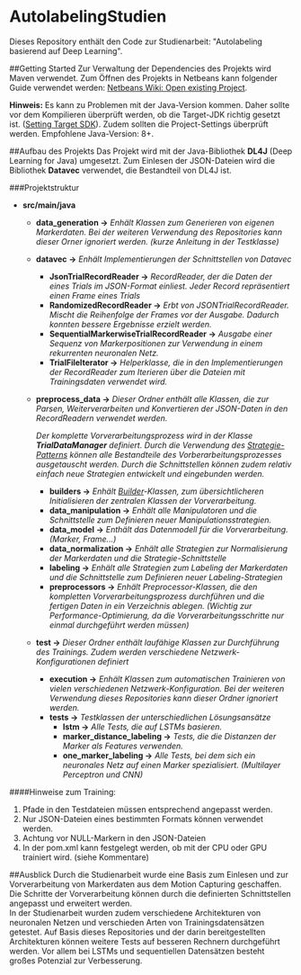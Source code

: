 # AutolabelingStudien
Dieses Repository enthält den Code zur Studienarbeit: "Autolabeling basierend auf Deep Learning".

##Getting Started
Zur Verwaltung der Dependencies des Projekts wird Maven verwendet. Zum Öffnen des Projekts in Netbeans kann folgender Guide verwendet werden: [Netbeans Wiki: Open existing Project](http://wiki.netbeans.org/MavenBestPractices#Open_existing_project).

__Hinweis:__ Es kann zu Problemen mit der Java-Version kommen. Daher sollte vor dem Kompilieren überprüft werden, ob die Target-JDK richtig gesetzt ist. ([Setting Target SDK](https://blogs.oracle.com/roumen/netbeans-quick-tip-1-setting-target-jdk)). Zudem sollten die Project-Settings überprüft werden.
Empfohlene Java-Version: 8+.

##Aufbau des Projekts
Das Projekt wird mit der Java-Bibliothek __DL4J__ (Deep Learning for Java) umgesetzt. Zum Einlesen der JSON-Dateien wird die Bibliothek __Datavec__ verwendet, die Bestandteil von DL4J ist. 

###Projektstruktur

+ __src/main/java__
    + __data_generation &rarr;__ *Enhält Klassen zum Generieren von eigenen Markerdaten. Bei der weiteren Verwendung des Repositories kann dieser Orner ignoriert werden. (kurze Anleitung in der Testklasse)*
    
    + __datavec &rarr;__ *Enhält Implementierungen der Schnittstellen von Datavec*
        + __JsonTrialRecordReader &rarr;__ *RecordReader, der die Daten der eines Trials im JSON-Format einliest. Jeder Record repräsentiert einen Frame eines Trials*
        + __RandomizedRecordReader &rarr;__ *Erbt von JSONTrialRecordReader. Mischt die Reihenfolge der Frames vor der Ausgabe. Dadurch konnten bessere Ergebnisse erzielt werden.*
        + __SequentialMarkerwiseTrialRecordReader &rarr;__ *Ausgabe einer Sequenz von Markerpositionen zur Verwendung in einem rekurrenten neuronalen Netz.*
        + __TrialFileIterator &rarr;__ *Helperklasse, die in den Implementierungen der RecordReader zum Iterieren über die Dateien mit Trainingsdaten verwendet wird.*
        
    + __preprocess_data &rarr;__ *Dieser Ordner enthält alle Klassen, die zur Parsen, Weiterverarbeiten und Konvertieren der JSON-Daten in den RecordReadern verwendet werden.*

        *Der komplette Vorverarbeitungsprozess wird in der Klasse __TrialDataManager__ definiert. Durch die Verwendung des [Strategie-Patterns](https://de.wikipedia.org/wiki/Strategie_(Entwurfsmuster)) können alle Bestandteile des Vorberarbeitungsprozesses ausgetauscht werden. Durch die Schnittstellen können zudem relativ einfach neue Strategien entwickelt und eingebunden werden.*
        + __builders &rarr;__ *Enhält [Builder](https://de.wikipedia.org/wiki/Erbauer_(Entwurfsmuster))-Klassen, zum übersichtlicheren Initialisieren der zentralen Klassen der Vorverarbeitung.*
        + __data_manipulation &rarr;__ *Enhält alle Manipulatoren und die Schnittstelle zum Definieren neuer Manipulationsstrategien.*
        + __data_model &rarr;__ *Enthält das Datenmodell für die Vorverarbeitung. (Marker, Frame...)*
        + __data_normalization &rarr;__ *Enhält alle Strategien zur Normalisierung der Markerdaten und die Strategie-Schnittstelle*
        + __labeling &rarr;__ *Enhält alle Strategien zum Labeling der Markerdaten und die Schnittstelle zum Definieren neuer Labeling-Strategien*
        + __preprocessors &rarr;__ *Enhält Preprocessor-Klassen, die den kompletten Vorverarbeitungsprozess durchführen und die fertigen Daten in ein Verzeichnis ablegen. (Wichtig zur Performance-Optimierung, da die Vorverarbeitungsschritte nur einmal durchgeführt werden müssen)*
    + __test &rarr;__ *Dieser Ordner enthält laufähige Klassen zur Durchführung des Trainings. Zudem werden verschiedene Netzwerk-Konfigurationen definiert*    
        + __execution &rarr;__ *Enhält Klassen zum automatischen Trainieren von vielen verschiedenen Netzwerk-Konfiguration. Bei der weiteren Verwendung dieses Repositories kann dieser Ordner ignoriert werden.*
        + __tests &rarr;__ *Testklassen der unterschiedlichen Lösungsansätze*
            + __lstm &rarr;__ *Alle Tests, die auf LSTMs basieren.*
            + __marker_distance_labeling &rarr;__ *Tests, die die Distanzen der Marker als Features verwenden.*
            + __one_marker_labeling &rarr;__ *Alle Tests, bei dem sich ein neuronales Netz auf einen Marker spezialisiert. (Multilayer Perceptron und CNN)*
            
####Hinweise zum Training:
1. Pfade in den Testdateien müssen entsprechend angepasst werden.
2. Nur JSON-Dateien eines bestimmten Formats können verwendet werden.
3. Achtung vor NULL-Markern in den JSON-Dateien
4. In der pom.xml kann festgelegt werden, ob mit der CPU oder GPU trainiert wird. (siehe Kommentare)

##Ausblick
Durch die Studienarbeit wurde eine Basis zum Einlesen und zur Vorverarbeitung von Markerdaten aus dem Motion Capturing geschaffen. Die Schritte der Vorverarbeitung können durch die definierten Schnittstellen angepasst und erweitert werden.<br>
In der Studienarbeit wurden zudem verschiedene Architekturen von neuronalen Netzen und verschieden Arten von Trainingsdatensätzen getestet. Auf Basis dieses Repositories und der darin bereitgestellten Architekturen können weitere Tests auf besseren Rechnern durchgeführt werden. Vor allem bei LSTMs und sequentiellen Datensätzen besteht großes Potenzial zur Verbesserung.

        